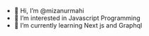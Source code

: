 - 👋 Hi, I’m @mizanurmahi
- 👀 I’m interested in Javascript Programming
- 🌱 I’m currently learning Next js and Graphql

<!---
mizanurmahi/mizanurmahi is a ✨ special ✨ repository because its `README.md` (this file) appears on your GitHub profile.
You can click the Preview link to take a look at your changes.
--->
